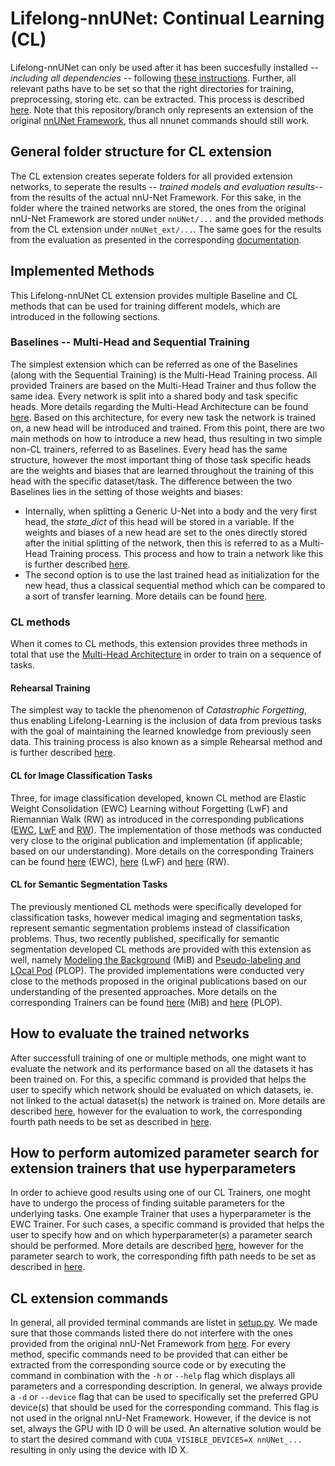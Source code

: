 # Lifelong-nnUNet: Continual Learning (CL)

Lifelong-nnUNet can only be used after it has been succesfully installed *-- including all dependencies --* following [these instructions](../README.md#installation). Further, all relevant paths have to be set so that the right directories for training, preprocessing, storing etc. can be extracted. This process is described [here](setting_up_paths.md). Note that this repository/branch only represents an extension of the original [nnUNet Framework](https://github.com/MIC-DKFZ/nnUNet), thus all nnunet commands should still work.


## General folder structure for CL extension
The CL extension creates seperate folders for all provided extension networks, to seperate the results *-- trained models and evaluation results--* from the results of the actual nnU-Net Framework. For this sake, in the folder where the trained networks are stored, the ones from the original nnU-Net Framework are stored under `nnUNet/...` and the provided methods from the CL extension under `nnUNet_ext/...`. The same goes for the results from the evaluation as presented in the corresponding [documentation](evaluation.md). 


## Implemented Methods
This Lifelong-nnUNet CL extension provides multiple Baseline and CL methods that can be used for training different models, which are introduced in the following sections.

### Baselines -- Multi-Head and Sequential Training
The simplest extension which can be referred as one of the Baselines (along with the Sequential Training) is the Multi-Head Training process. All provided Trainers are based on the Multi-Head Trainer and thus follow the same idea. Every network is split into a shared body and task specific heads. More details regarding the Multi-Head Architecture can be found [here](multihead_architecture.md). Based on this architecture, for every new task the network is trained on, a new head will be introduced and trained. From this point, there are two main methods on how to introduce a new head, thus resulting in two simple non-CL trainers, referred to as Baselines. Every head has the same structure, however the most important thing of those task specific heads are the weights and biases that are learned throughout the training of this head with the specific dataset/task. The difference between the two Baselines lies in the setting of those weights and biases:
*   Internally, when splitting a Generic U-Net into a body and the very first head, the *state_dict* of this head will be stored in a variable. If the weights and biases of a new head are set to the ones directly stored after the initial splitting of the network, then this is referred to as a Multi-Head Training process. This process and how to train a network like this is further described [here](multihead_training.md).
*   The second option is to use the last trained head as initialization for the new head, thus a classical sequential method which can be compared to a sort of transfer learning. More details can be found [here](sequential_training.md).

### CL methods
When it comes to CL methods, this extension provides three methods in total that use the [Multi-Head Architecture](multihead_architecture.md) in order to train on a sequence of tasks. 

#### Rehearsal Training
The simplest way to tackle the phenomenon of *Catastrophic Forgetting*, thus enabling Lifelong-Learning is the inclusion of data from previous tasks with the goal of maintaining the learned knowledge from previously seen data. This training process is also known as a simple Rehearsal method and is further described [here](rehearsal_training.md).

#### CL for Image Classification Tasks
Three, for image classification developed, known CL method are Elastic Weight Consolidation (EWC) Learning without Forgetting (LwF) and Riemannian Walk (RW) as introduced in the corresponding publications ([EWC](https://arxiv.org/pdf/1612.00796.pdf), [LwF](https://arxiv.org/pdf/1606.09282.pdf) and [RW](https://arxiv.org/pdf/1801.10112.pdf)). The implementation of those methods was conducted very close to the original publication and implementation (if applicable; based on our understanding). More details on the corresponding Trainers can be found [here](ewc_training.md) (EWC), [here](lwf_training.md) (LwF) and [here](rw_training.md) (RW).


#### CL for Semantic Segmentation Tasks
The previously mentioned CL methods were specifically developed for classification tasks, however medical imaging and segmentation tasks, represent semantic segmentation problems instead of classification problems. Thus, two recently published, specifically for semantic segmentation developed CL methods are provided with this extension as well, namely [Modeling the Background](https://arxiv.org/pdf/2002.00718.pdf) (MiB) and [Pseudo-labeling and LOcal Pod](https://arxiv.org/pdf/2011.11390.pdf) (PLOP). The provided implementations were conducted very close to the methods proposed in the original publications based on our understanding of the presented approaches. More details on the corresponding Trainers can be found [here](mib_training.md) (MiB) and [here](plop_training.md) (PLOP).

## How to evaluate the trained networks
After successfull training of one or multiple methods, one might want to evaluate the network and its performance based on all the datasets it has been trained on. For this, a specific command is provided that helps the user to specify which network should be evaluated on which datasets, ie. not linked to the actual dataset(s) the network is trained on. More details are described [here](evaluation.md), however for the evaluation to work, the corresponding fourth path needs to be set as described in [here](setting_up_paths.md).

## How to perform automized parameter search for extension trainers that use hyperparameters
In order to achieve good results using one of our CL Trainers, one moght have to undergo the process of finding suitable parameters for the underlying tasks. One example Trainer that uses a hyperparameter is the EWC Trainer. For such cases, a specific command is provided that helps the user to specify how and on which hyperparameter(s) a parameter search should be performed. More details are described [here](parameter_search.md), however for the parameter search to work, the corresponding fifth path needs to be set as described in [here](setting_up_paths.md).


## CL extension commands
In general, all provided terminal commands are listet in [setup.py](https://github.com/camgbus/Lifelong-nnUNet/blob/continual_learning/setup.py). We made sure that those commands listed there do not interfere with the ones provided from the original nnU-Net Framework from [here](https://github.com/MIC-DKFZ/nnUNet/blob/master/setup.py). For every method, specific commands need to be provided that can either be extracted from the corresponding source code or by executing the command in combination with the `-h` or `--help` flag which displays all parameters and a corresponding description. In general, we always provide a `-d` or `--device` flag that can be used to specifically set the preferred GPU device(s) that should be used for the corresponding command. This flag is not used in the orignal nnU-Net Framework. However, if the device is not set, always the GPU with ID 0 will be used. An alternative solution would be to start the desired command with `CUDA_VISIBLE_DEVICES=X nnUNet_...` resulting in only using the device with ID X.